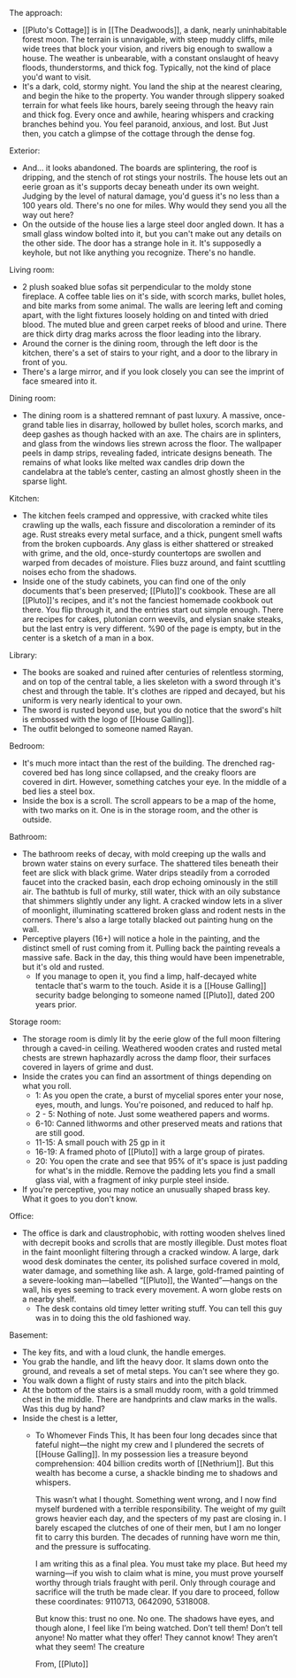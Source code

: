 The approach:
- [[Pluto's Cottage]] is in [[The Deadwoods]], a dank, nearly uninhabitable forest moon. The terrain is unnavigable, with steep muddy cliffs, mile wide trees that block your vision, and rivers big enough to swallow a house. The weather is unbearable, with a constant onslaught of heavy floods, thunderstorms, and thick fog. Typically, not the kind of place you'd want to visit. 
- It's a dark, cold, stormy night. You land the ship at the nearest clearing, and begin the hike to the property. You wander through slippery soaked terrain for what feels like hours, barely seeing through the heavy rain and thick fog. Every once and awhile, hearing whispers and cracking branches behind you. You feel paranoid, anxious, and lost. But Just then, you catch a glimpse of the cottage through the dense fog.

Exterior:
- And... it looks abandoned. The boards are splintering, the roof is dripping, and the stench of rot stings your nostrils. The house lets out an eerie groan as it's supports decay beneath under its own weight. Judging by the level of natural damage, you'd guess it's no less than a 100 years old. There's no one for miles. Why would they send you all the way out here? 
- On the outside of the house lies a large steel door angled down. It has a small glass window bolted into it, but you can't make out any details on the other side. The door has a strange hole in it. It's supposedly a keyhole, but not like anything you recognize. There's no handle. 

Living room:
- 2 plush soaked blue sofas sit perpendicular to the moldy stone fireplace. A coffee table lies on it's side, with scorch marks, bullet holes, and bite marks from some animal. The walls are leering left and coming apart, with the light fixtures loosely holding on and tinted with dried blood. The muted blue and green carpet reeks of blood and urine. There are thick dirty drag marks across the floor leading into the library.
- Around the corner is the dining room, through the left door is the kitchen, there's a set of stairs to your right, and a door to the library in front of you. 
- There's a large mirror, and if you look closely you can see the imprint of face smeared into it.

Dining room:
- The dining room is a shattered remnant of past luxury. A massive, once-grand table lies in disarray, hollowed by bullet holes, scorch marks, and deep gashes as though hacked with an axe. The chairs are in splinters, and glass from the windows lies strewn across the floor. The wallpaper peels in damp strips, revealing faded, intricate designs beneath. The remains of what looks like melted wax candles drip down the candelabra at the table’s center, casting an almost ghostly sheen in the sparse light.

Kitchen:
- The kitchen feels cramped and oppressive, with cracked white tiles crawling up the walls, each fissure and discoloration a reminder of its age. Rust streaks every metal surface, and a thick, pungent smell wafts from the broken cupboards. Any glass is either shattered or streaked with grime, and the old, once-sturdy countertops are swollen and warped from decades of moisture. Flies buzz around, and faint scuttling noises echo from the shadows.
- Inside one of the study cabinets, you can find one of the only documents that's been preserved; [[Pluto]]'s cookbook. These are all [[Pluto]]'s recipes, and it's not the fanciest homemade cookbook out there. You flip through it, and the entries start out simple enough. There are recipes for cakes, plutonian corn weevils, and elysian snake steaks, but the last entry is very different. %90 of the page is empty, but in the center is a sketch of a man in a box.  

Library:
- The books are soaked and ruined after centuries of relentless storming, and on top of the central table, a lies skeleton with a sword through it's chest and through the table. It's clothes are ripped and decayed, but his uniform is very nearly identical to your own.  
- The sword is rusted beyond use, but you do notice that the sword's hilt is embossed with the logo of [[House Galling]]. 
- The outfit belonged to someone named Rayan. 

Bedroom:
- It's much more intact than the rest of the building. The drenched rag-covered bed has long since collapsed, and the creaky floors are covered in dirt. However, something catches your eye. In the middle of a bed lies a steel box.
- Inside the box is a scroll. The scroll appears to be a map of the home, with two marks on it. One is in the storage room, and the other is outside. 

Bathroom:
- The bathroom reeks of decay, with mold creeping up the walls and brown water stains on every surface. The shattered tiles beneath their feet are slick with black grime. Water drips steadily from a corroded faucet into the cracked basin, each drop echoing ominously in the still air. The bathtub is full of murky, still water, thick with an oily substance that shimmers slightly under any light. A cracked window lets in a sliver of moonlight, illuminating scattered broken glass and rodent nests in the corners. There's also a large totally blacked out painting hung on the wall.
 - Perceptive players (16+) will notice a hole in the painting, and the distinct smell of rust coming from it. Pulling back the painting reveals a massive safe. Back in the day, this thing would have been impenetrable, but it's old and rusted. 
	- If you manage to open it, you find a limp, half-decayed white tentacle that's warm to the touch. Aside it is a [[House Galling]] security badge belonging to someone named [[Pluto]], dated 200 years prior. 

Storage room:
- The storage room is dimly lit by the eerie glow of the full moon filtering through a caved-in ceiling. Weathered wooden crates and rusted metal chests are strewn haphazardly across the damp floor, their surfaces covered in layers of grime and dust.
- Inside the crates you can find an assortment of things depending on what you roll.
	- 1: As you open the crate, a burst of mycelial spores enter your nose, eyes, mouth, and lungs. You're poisoned, and reduced to half hp. 
	- 2 - 5: Nothing of note. Just some weathered papers and worms. 
	- 6-10: Canned lithworms and other preserved meats and rations that are still good. 
	- 11-15: A small pouch with 25 gp in it
	- 16-19: A framed photo of [[Pluto]] with a large group of pirates.
	- 20: You open the crate and see that 95% of it's space is just padding for what's in the middle. Remove the padding lets you find a small glass vial, with a fragment of inky purple steel inside.
- If you're perceptive, you may notice an unusually shaped brass key. What it goes to you don't know.

Office:
- The office is dark and claustrophobic, with rotting wooden shelves lined with decrepit books and scrolls that are mostly illegible. Dust motes float in the faint moonlight filtering through a cracked window. A large, dark wood desk dominates the center, its polished surface covered in mold, water damage, and something like ash. A large, gold-framed painting of a severe-looking man—labelled “[[Pluto]], the Wanted”—hangs on the wall, his eyes seeming to track every movement. A worn globe rests on a nearby shelf.
	- The desk contains old timey letter writing stuff. You can tell this guy was in to doing this the old fashioned way. 

Basement:
- The key fits, and with a loud clunk, the handle emerges. 
- You grab the handle, and lift the heavy door. It slams down onto the ground, and reveals a set of metal steps. You can't see where they go. 
- You walk down a flight of rusty stairs and into the pitch black. 
- At the bottom of the stairs is a small muddy room, with a gold trimmed chest in the middle. There are handprints and claw marks in the walls. Was this dug by hand?
- Inside the chest is a letter,
	- To Whomever Finds This,
		It has been four long decades since that fateful night—the night my crew and I plundered the secrets of [[House Galling]]. In my possession lies a treasure beyond comprehension: 404 billion credits worth of [[Nethrium]]. But this wealth has become a curse, a shackle binding me to shadows and whispers.
		
		This wasn’t what I thought. Something went wrong, and I now find myself burdened with a terrible responsibility. The weight of my guilt grows heavier each day, and the specters of my past are closing in. I barely escaped the clutches of one of their men, but I am no longer fit to carry this burden. The decades of running have worn me thin, and the pressure is suffocating.
		
		I am writing this as a final plea. You must take my place. But heed my warning—if you wish to claim what is mine, you must prove yourself worthy through trials fraught with peril. Only through courage and sacrifice will the truth be made clear. If you dare to proceed, follow these coordinates: 9110713, 0642090, 5318008.
		
		But know this: trust no one. No one. The shadows have eyes, and though alone, I feel like I’m being watched. Don’t tell them! Don’t tell anyone! No matter what they offer! They cannot know! They aren’t what they seem! The creature
		
		From, [[Pluto]]